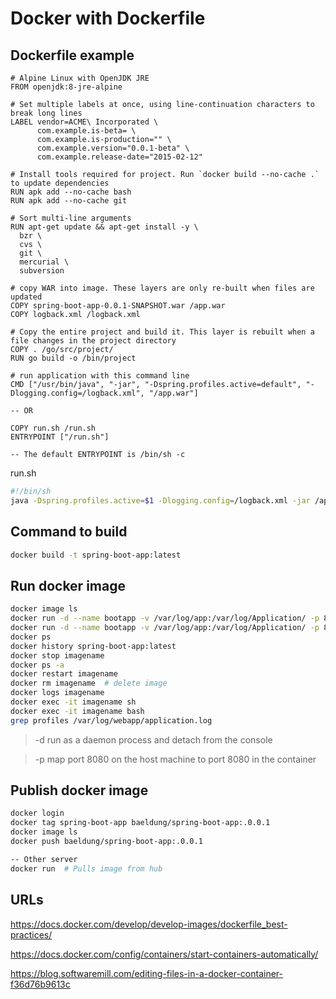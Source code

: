# Docker with Dockerfile


## Dockerfile example
```
# Alpine Linux with OpenJDK JRE
FROM openjdk:8-jre-alpine

# Set multiple labels at once, using line-continuation characters to break long lines
LABEL vendor=ACME\ Incorporated \
      com.example.is-beta= \
      com.example.is-production="" \
      com.example.version="0.0.1-beta" \
      com.example.release-date="2015-02-12"
      
# Install tools required for project. Run `docker build --no-cache .` to update dependencies
RUN apk add --no-cache bash
RUN apk add --no-cache git

# Sort multi-line arguments
RUN apt-get update && apt-get install -y \
  bzr \
  cvs \
  git \
  mercurial \
  subversion

# copy WAR into image. These layers are only re-built when files are updated
COPY spring-boot-app-0.0.1-SNAPSHOT.war /app.war 
COPY logback.xml /logback.xml

# Copy the entire project and build it. This layer is rebuilt when a file changes in the project directory
COPY . /go/src/project/
RUN go build -o /bin/project

# run application with this command line 
CMD ["/usr/bin/java", "-jar", "-Dspring.profiles.active=default", "-Dlogging.config=/logback.xml", "/app.war"]

-- OR

COPY run.sh /run.sh
ENTRYPOINT ["/run.sh"]

-- The default ENTRYPOINT is /bin/sh -c
```

run.sh
```bash
#!/bin/sh
java -Dspring.profiles.active=$1 -Dlogging.config=/logback.xml -jar /app.war
```

## Command to build

```bash
docker build -t spring-boot-app:latest
```

## Run docker image
```bash
docker image ls
docker run -d --name bootapp -v /var/log/app:/var/log/Application/ -p 8080:8080 spring-boot-app:latest
docker run -d --name bootapp -v /var/log/app:/var/log/Application/ -p 8080:8080 spring-boot-app:latest dev  # with run.sh
docker ps
docker history spring-boot-app:latest
docker stop imagename
docker ps -a
docker restart imagename
docker rm imagename  # delete image
docker logs imagename
docker exec -it imagename sh
docker exec -it imagename bash
grep profiles /var/log/webapp/application.log
```
> -d run as a daemon process and detach from the console

> -p map port 8080 on the host machine to port 8080 in the container

## Publish docker image
```bash
docker login
docker tag spring-boot-app baeldung/spring-boot-app:.0.0.1
docker image ls
docker push baeldung/spring-boot-app:.0.0.1

-- Other server
docker run  # Pulls image from hub
```

## URLs

https://docs.docker.com/develop/develop-images/dockerfile_best-practices/

https://docs.docker.com/config/containers/start-containers-automatically/

https://blog.softwaremill.com/editing-files-in-a-docker-container-f36d76b9613c
